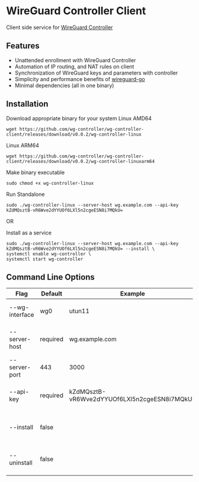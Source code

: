 # WireGuard Controller Client

Client side service for [WireGuard Controller](https://github.com/wg-controller/wg-controller)

## Features

- Unattended enrollment with WireGuard Controller
- Automation of IP routing, and NAT rules on client
- Synchronization of WireGuard keys and parameters with controller
- Simplicity and performance benefits of [wireguard-go](https://github.com/WireGuard/wireguard-go)
- Minimal dependencies (all in one binary)

## Installation

Download appropriate binary for your system
Linux AMD64

```
wget https://github.com/wg-controller/wg-controller-client/releases/download/v0.0.2/wg-controller-linux
```

Linux ARM64

```
wget https://github.com/wg-controller/wg-controller-client/releases/download/v0.0.2/wg-controller-linuxarm64
```

Make binary executable

```
sudo chmod +x wg-controller-linux
```

Run Standalone

```
sudo ./wg-controller-linux --server-host wg.example.com --api-key kZdMQsztB-vR6Wve2dYYUOf6LXl5n2cgeESN8i7MQkU=
```

OR

Install as a service

```
sudo ./wg-controller-linux --server-host wg.example.com --api-key kZdMQsztB-vR6Wve2dYYUOf6LXl5n2cgeESN8i7MQkU= --install \
systemctl enable wg-controller \
systemctl start wg-controller
```

## Command Line Options

| Flag           | Default  | Example                                      | Description                      |
| -------------- | -------- | -------------------------------------------- | -------------------------------- |
| --wg-interface | wg0      | utun11                                       | name used for kernel interface   |
| --server-host  | required | wg.example.com                               | public endpoint of wg-controller |
| --server-port  | 443      | 3000                                         | public port of wg-controller     |
| --api-key      | required | kZdMQsztB-vR6Wve2dYYUOf6LXl5n2cgeESN8i7MQkU= | api key created on wg-controller |
| --install      | false    |                                              | installs system service files    |
| --uninstall    | false    |                                              | cleans up system service files   |
